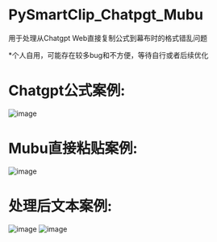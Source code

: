 # PySmartClip_Chatpgt_Mubu
用于处理从Chatgpt Web直接复制公式到幕布时的格式错乱问题

*个人自用，可能存在较多bug和不方便，等待自行或者后续优化

# Chatgpt公式案例:
![image](https://github.com/user-attachments/assets/f3bf4900-6bc1-4b95-be0a-a910cec9c48c)

# Mubu直接粘贴案例:
![image](https://github.com/user-attachments/assets/777224c1-35d2-4d4e-8dc9-91685e8fac5a)

# 处理后文本案例:
![image](https://github.com/user-attachments/assets/b39731d5-9ffb-4a25-b0e9-28ee37b70fd8)
![image](https://github.com/user-attachments/assets/c262a546-6171-4fa6-8a4b-213c1c24d0b0)


